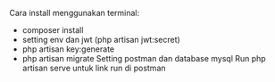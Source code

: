 Cara install menggunakan terminal:
- composer install
- setting env dan jwt (php artisan jwt:secret)
- php artisan key:generate
- php artisan migrate
Setting postman dan database mysql
Run php artisan serve untuk link run di postman
